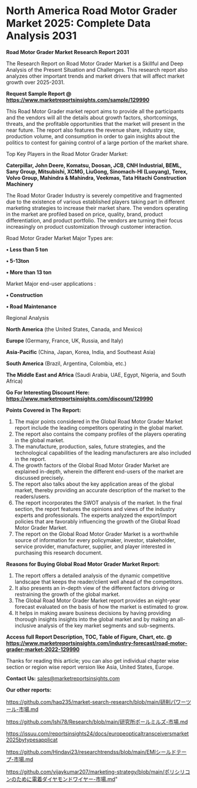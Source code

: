 # North America Road Motor Grader Market 2025: Complete Data Analysis 2031

<strong>Road Motor Grader Market Research Report 2031</strong>

The Research Report on Road Motor Grader Market is a Skillful and Deep Analysis of the Present Situation and Challenges. This research report also analyzes other important trends and market drivers that will affect market growth over 2025-2031.

<strong>Request Sample Report @ <a href=https://www.marketreportsinsights.com/sample/129990>https://www.marketreportsinsights.com/sample/129990</a></strong>

This Road Motor Grader market report aims to provide all the participants and the vendors will all the details about growth factors, shortcomings, threats, and the profitable opportunities that the market will present in the near future. The report also features the revenue share, industry size, production volume, and consumption in order to gain insights about the politics to contest for gaining control of a large portion of the market share.

Top Key Players in the Road Motor Grader Market:

<strong>Caterpillar, John Deere, Komatsu, Doosan, JCB, CNH Industrial, BEML, Sany Group, Mitsubishi, XCMG, LiuGong, Sinomach-HI (Luoyang), Terex, Volvo Group, Mahindra & Mahindra, Veekmas, Tata Hitachi Construction Machinery</strong>

The Road Motor Grader Industry is severely competitive and fragmented due to the existence of various established players taking part in different marketing strategies to increase their market share. The vendors operating in the market are profiled based on price, quality, brand, product differentiation, and product portfolio. The vendors are turning their focus increasingly on product customization through customer interaction.

Road Motor Grader Market Major Types are:

<strong>• Less than 5 ton

• 5-13ton

• More than 13 ton</strong>

Market Major end-user applications :

<strong>• Construction

• Road Maintenance</strong>

Regional Analysis

</u><strong><b>North America</b></strong> (the United States, Canada, and Mexico)

<strong><b>Europe </b></strong>(Germany, France, UK, Russia, and Italy)

<strong><b>Asia-Pacific</b></strong> (China, Japan, Korea, India, and Southeast Asia)

<strong><b>South America</b></strong> (Brazil, Argentina, Colombia, etc.)

<strong><b>The Middle East and Africa</b></strong> (Saudi Arabia, UAE, Egypt, Nigeria, and South Africa)

<strong>Go For Interesting Discount Here: <a href=https://www.marketreportsinsights.com/discount/129990>https://www.marketreportsinsights.com/discount/129990</a></strong>

<strong>Points Covered in The Report:</strong>
<ol>
  <li>The major points considered in the Global Road Motor Grader Market report include the leading competitors operating in the global market.</li>
  <li>The report also contains the company profiles of the players operating in the global market.</li>
  <li>The manufacture, production, sales, future strategies, and the technological capabilities of the leading manufacturers are also included in the report.</li>
  <li>The growth factors of the Global Road Motor Grader Market are explained in-depth, wherein the different end-users of the market are discussed precisely.</li>
  <li>The report also talks about the key application areas of the global market, thereby providing an accurate description of the market to the readers/users.</li>
  <li>The report incorporates the SWOT analysis of the market. In the final section, the report features the opinions and views of the industry experts and professionals. The experts analyzed the export/import policies that are favorably influencing the growth of the Global Road Motor Grader Market.</li>
  <li>The report on the Global Road Motor Grader Market is a worthwhile source of information for every policymaker, investor, stakeholder, service provider, manufacturer, supplier, and player interested in purchasing this research document.</li>
</ol>
<strong>Reasons for Buying Global Road Motor Grader Market Report:</strong>

<ol>
  <li>The report offers a detailed analysis of the dynamic competitive landscape that keeps the reader/client well ahead of the competitors.</li>
  <li>It also presents an in-depth view of the different factors driving or restraining the growth of the global market.</li>
  <li>The Global Road Motor Grader Market report provides an eight-year forecast evaluated on the basis of how the market is estimated to grow.</li>
  <li>It helps in making aware business decisions by having providing thorough insights insights into the global market and by making an all-inclusive analysis of the key market segments and sub-segments.</li>
</ol>
<strong>Access full Report Description, TOC, Table of Figure, Chart, etc. @ <a href=https://www.marketreportsinsights.com/industry-forecast/road-motor-grader-market-2022-129990>https://www.marketreportsinsights.com/industry-forecast/road-motor-grader-market-2022-129990</a></strong>


Thanks for reading this article; you can also get individual chapter wise section or region wise report version like Asia, United States, Europe.

<strong>Contact Us:</strong>
sales@marketreportsinsights.com

<strong>Our other reports:</strong>

<a href=https://github.com/haq235/market-search-research/blob/main/研削パワーツール-市場.md>https://github.com/haq235/market-search-research/blob/main/研削パワーツール-市場.md</a>

<a href=https://github.com/Ishi78/Research/blob/main/研究所ボールミルズ-市場.md>https://github.com/Ishi78/Research/blob/main/研究所ボールミルズ-市場.md</a>

<a href=https://issuu.com/reportsinsights24/docs/europeopticaltransceiversmarket2025bytypesapplicat>https://issuu.com/reportsinsights24/docs/europeopticaltransceiversmarket2025bytypesapplicat</a>

<a href=https://github.com/Hindavi23/researchtrendss/blob/main/EMIシールドテープ-市場.md>https://github.com/Hindavi23/researchtrendss/blob/main/EMIシールドテープ-市場.md</a>

<a href=https://github.com/vijaykumar207/marketing-strategy/blob/main/ポリシリコンのために電着ダイヤモンドワイヤー-市場.md>https://github.com/vijaykumar207/marketing-strategy/blob/main/ポリシリコンのために電着ダイヤモンドワイヤー-市場.md</a>"
